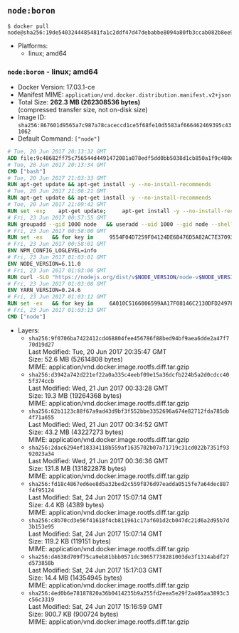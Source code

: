 ## `node:boron`

```console
$ docker pull node@sha256:19de5403244485481fa1c2ddf47d47debabbe8094a80fb3ccab082b8ee9e0763
```

-	Platforms:
	-	linux; amd64

### `node:boron` - linux; amd64

-	Docker Version: 17.03.1-ce
-	Manifest MIME: `application/vnd.docker.distribution.manifest.v2+json`
-	Total Size: **262.3 MB (262308536 bytes)**  
	(compressed transfer size, not on-disk size)
-	Image ID: `sha256:867601d9565a7c987a78caceccd1ce5f68fe10d5583af666462469395c431062`
-	Default Command: `["node"]`

```dockerfile
# Tue, 20 Jun 2017 20:13:32 GMT
ADD file:9c48682ff75c756544d4491472081a078edf5dd0bb5038d1cb850a1f9c480e3e in / 
# Tue, 20 Jun 2017 20:13:34 GMT
CMD ["bash"]
# Tue, 20 Jun 2017 21:03:33 GMT
RUN apt-get update && apt-get install -y --no-install-recommends 		ca-certificates 		curl 		wget 	&& rm -rf /var/lib/apt/lists/*
# Tue, 20 Jun 2017 21:06:21 GMT
RUN apt-get update && apt-get install -y --no-install-recommends 		bzr 		git 		mercurial 		openssh-client 		subversion 				procps 	&& rm -rf /var/lib/apt/lists/*
# Tue, 20 Jun 2017 21:09:42 GMT
RUN set -ex; 	apt-get update; 	apt-get install -y --no-install-recommends 		autoconf 		automake 		bzip2 		file 		g++ 		gcc 		imagemagick 		libbz2-dev 		libc6-dev 		libcurl4-openssl-dev 		libdb-dev 		libevent-dev 		libffi-dev 		libgdbm-dev 		libgeoip-dev 		libglib2.0-dev 		libjpeg-dev 		libkrb5-dev 		liblzma-dev 		libmagickcore-dev 		libmagickwand-dev 		libncurses-dev 		libpng-dev 		libpq-dev 		libreadline-dev 		libsqlite3-dev 		libssl-dev 		libtool 		libwebp-dev 		libxml2-dev 		libxslt-dev 		libyaml-dev 		make 		patch 		xz-utils 		zlib1g-dev 				$( 			if apt-cache show 'default-libmysqlclient-dev' 2>/dev/null | grep -q '^Version:'; then 				echo 'default-libmysqlclient-dev'; 			else 				echo 'libmysqlclient-dev'; 			fi 		) 	; 	rm -rf /var/lib/apt/lists/*
# Fri, 23 Jun 2017 00:57:55 GMT
RUN groupadd --gid 1000 node   && useradd --uid 1000 --gid node --shell /bin/bash --create-home node
# Fri, 23 Jun 2017 00:58:00 GMT
RUN set -ex   && for key in     9554F04D7259F04124DE6B476D5A82AC7E37093B     94AE36675C464D64BAFA68DD7434390BDBE9B9C5     FD3A5288F042B6850C66B31F09FE44734EB7990E     71DCFD284A79C3B38668286BC97EC7A07EDE3FC1     DD8F2338BAE7501E3DD5AC78C273792F7D83545D     B9AE9905FFD7803F25714661B63B535A4C206CA9     C4F0DFFF4E8C1A8236409D08E73BC641CC11F4C8     56730D5401028683275BD23C23EFEFE93C4CFFFE   ; do     gpg --keyserver pgp.mit.edu --recv-keys "$key" ||     gpg --keyserver keyserver.pgp.com --recv-keys "$key" ||     gpg --keyserver ha.pool.sks-keyservers.net --recv-keys "$key" ;   done
# Fri, 23 Jun 2017 00:58:01 GMT
ENV NPM_CONFIG_LOGLEVEL=info
# Fri, 23 Jun 2017 01:03:01 GMT
ENV NODE_VERSION=6.11.0
# Fri, 23 Jun 2017 01:03:06 GMT
RUN curl -SLO "https://nodejs.org/dist/v$NODE_VERSION/node-v$NODE_VERSION-linux-x64.tar.xz"   && curl -SLO --compressed "https://nodejs.org/dist/v$NODE_VERSION/SHASUMS256.txt.asc"   && gpg --batch --decrypt --output SHASUMS256.txt SHASUMS256.txt.asc   && grep " node-v$NODE_VERSION-linux-x64.tar.xz\$" SHASUMS256.txt | sha256sum -c -   && tar -xJf "node-v$NODE_VERSION-linux-x64.tar.xz" -C /usr/local --strip-components=1   && rm "node-v$NODE_VERSION-linux-x64.tar.xz" SHASUMS256.txt.asc SHASUMS256.txt   && ln -s /usr/local/bin/node /usr/local/bin/nodejs
# Fri, 23 Jun 2017 01:03:08 GMT
ENV YARN_VERSION=0.24.6
# Fri, 23 Jun 2017 01:03:12 GMT
RUN set -ex   && for key in     6A010C5166006599AA17F08146C2130DFD2497F5   ; do     gpg --keyserver pgp.mit.edu --recv-keys "$key" ||     gpg --keyserver keyserver.pgp.com --recv-keys "$key" ||     gpg --keyserver ha.pool.sks-keyservers.net --recv-keys "$key" ;   done   && curl -fSLO --compressed "https://yarnpkg.com/downloads/$YARN_VERSION/yarn-v$YARN_VERSION.tar.gz"   && curl -fSLO --compressed "https://yarnpkg.com/downloads/$YARN_VERSION/yarn-v$YARN_VERSION.tar.gz.asc"   && gpg --batch --verify yarn-v$YARN_VERSION.tar.gz.asc yarn-v$YARN_VERSION.tar.gz   && mkdir -p /opt/yarn   && tar -xzf yarn-v$YARN_VERSION.tar.gz -C /opt/yarn --strip-components=1   && ln -s /opt/yarn/bin/yarn /usr/local/bin/yarn   && ln -s /opt/yarn/bin/yarn /usr/local/bin/yarnpkg   && rm yarn-v$YARN_VERSION.tar.gz.asc yarn-v$YARN_VERSION.tar.gz
# Fri, 23 Jun 2017 01:03:13 GMT
CMD ["node"]
```

-	Layers:
	-	`sha256:9f0706ba7422412cd468804fee456786f88bed94bf9aea6dde2a47f770d19d27`  
		Last Modified: Tue, 20 Jun 2017 20:35:47 GMT  
		Size: 52.6 MB (52614808 bytes)  
		MIME: application/vnd.docker.image.rootfs.diff.tar.gzip
	-	`sha256:d3942a742d221ef22a0a335c4eebf09e15a36dcfb224b5a2d0cdcc405f374ccb`  
		Last Modified: Wed, 21 Jun 2017 00:33:28 GMT  
		Size: 19.3 MB (19264368 bytes)  
		MIME: application/vnd.docker.image.rootfs.diff.tar.gzip
	-	`sha256:62b1123c88f67a9ad43d9bf3f552bbe3352696a674e82712fda785db4f71a655`  
		Last Modified: Wed, 21 Jun 2017 00:34:52 GMT  
		Size: 43.2 MB (43227273 bytes)  
		MIME: application/vnd.docker.image.rootfs.diff.tar.gzip
	-	`sha256:2dac6294ef18334118b559af1635702b07a71719c31cd022b7351f9392023a34`  
		Last Modified: Wed, 21 Jun 2017 00:36:36 GMT  
		Size: 131.8 MB (131822878 bytes)  
		MIME: application/vnd.docker.image.rootfs.diff.tar.gzip
	-	`sha256:fd18c4867ed6ee8d5a32bed2c559f876d97eadda0515fe7a64dec887f4f95124`  
		Last Modified: Sat, 24 Jun 2017 15:07:14 GMT  
		Size: 4.4 KB (4389 bytes)  
		MIME: application/vnd.docker.image.rootfs.diff.tar.gzip
	-	`sha256:c8b70cd3e56f41618f4cb811961c17af601d2cb047dc21d6a2d95b7d3b153e95`  
		Last Modified: Sat, 24 Jun 2017 15:07:14 GMT  
		Size: 119.2 KB (119151 bytes)  
		MIME: application/vnd.docker.image.rootfs.diff.tar.gzip
	-	`sha256:d4638d709f75ca9eb81bbb0571dc30657738281003de3f1314abdf27d573858b`  
		Last Modified: Sat, 24 Jun 2017 15:17:03 GMT  
		Size: 14.4 MB (14354945 bytes)  
		MIME: application/vnd.docker.image.rootfs.diff.tar.gzip
	-	`sha256:4ed0b6e78187820a36b0414235b9a255fd2eea5e29f2a405aa3893c3c56c3319`  
		Last Modified: Sat, 24 Jun 2017 15:16:59 GMT  
		Size: 900.7 KB (900724 bytes)  
		MIME: application/vnd.docker.image.rootfs.diff.tar.gzip
